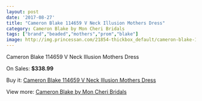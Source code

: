 ```yaml
---
layout: post
date: '2017-08-27'
title: "Cameron Blake 114659 V Neck Illusion Mothers Dress"
category: Cameron Blake by Mon Cheri Bridals
tags: ["brand","beaded","mothers","prom","blake"]
image: http://img.princessan.com/21854-thickbox_default/cameron-blake-114659-v-neck-illusion-mothers-dress.jpg
---
```

Cameron Blake 114659 V Neck Illusion Mothers Dress

On Sales: **$338.99**
<a href="https://www.princessan.com/en/9919-cameron-blake-114659-v-neck-illusion-mothers-dress.html"><amp-img layout="responsive" width="600" height="600" src="//img.princessan.com/21854-thickbox_default/cameron-blake-114659-v-neck-illusion-mothers-dress.jpg" alt="Cameron Blake 114659 V Neck Illusion Mothers Dress 0" /></a>

Buy it: [Cameron Blake 114659 V Neck Illusion Mothers Dress](https://www.princessan.com/en/9919-cameron-blake-114659-v-neck-illusion-mothers-dress.html "Cameron Blake 114659 V Neck Illusion Mothers Dress")

View more: [Cameron Blake by Mon Cheri Bridals](https://www.princessan.com/en/79- "Cameron Blake by Mon Cheri Bridals")